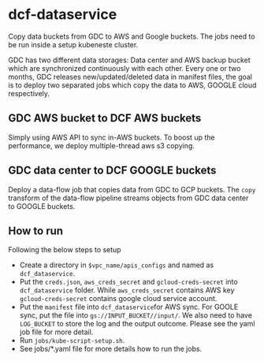 # dcf-dataservice
 Copy data buckets from GDC to AWS and Google buckets. The jobs need to be run inside a setup kubeneste cluster.

 GDC has two different data storages: Data center and AWS backup bucket which are synchronized continuously with each other. Every one or two months, GDC releases new/updated/deleted data in manifest files, the goal is to deploy two separated jobs which copy the data to AWS, GOOGLE cloud respectively.

## GDC AWS bucket to DCF AWS buckets
 Simply using AWS API to sync in-AWS buckets. To boost up the performance, we deploy multiple-thread aws s3 copying.

## GDC data center to DCF GOOGLE buckets
 Deploy a data-flow job that copies data from GDC to GCP buckets. The `copy` transform of the data-flow pipeline streams objects from GDC data center to GOOGLE buckets.

## How to run
Following the below steps to setup
- Create a directory in `$vpc_name/apis_configs` and named as `dcf_dataservice`.
- Put the `creds.json`, `aws_creds_secret` and `gcloud-creds-secret` into `dcf_dataservice` folder. While `aws_creds_secret` contains AWS key `gcloud-creds-secret` contains google cloud service account.
- Put the `manifest` file into `dcf_dataservice`for AWS sync. For GOOLE sync, put the file into `gs://INPUT_BUCKET//input/`. We also need to have `LOG_BUCKET` to store the log and the output outcome. Please see the yaml job file for more detail.
- Run `jobs/kube-script-setup.sh`.
- See jobs/*.yaml file for more details how to run the jobs.
